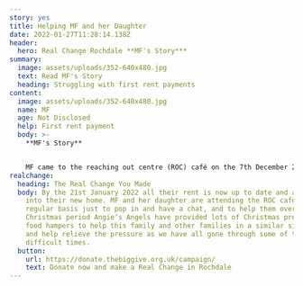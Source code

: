 ```yaml
---
story: yes
title: Helping MF and her Daughter
date: 2022-01-27T11:28:14.138Z
header:
  hero: Real Change Rochdale **MF's Story***
summary:
  image: assets/uploads/352-640x480.jpg
  text: Read MF's Story
  heading: Struggling with first rent payments
content:
  image: assets/uploads/352-640x480.jpg
  name: MF
  age: Not Disclosed
  help: First rent payment
  body: >-
    **MF's Story**


    MF came to the reaching out centre (ROC) café on the 7th December 2021 after having relocated from the Crawley area with her young daughter, she explained that she had moved to the Rochdale area after a house swap, due to a change in circumstances. She was required to switch her benefits from ESA (Employment and support allowance) to UC (Universal credit), the crisis team in the ROC helped her to do this, as the whole thing seemed very daunting. We advocated with UC on MF’s behalf. MF asked that the rent component of her UC was paid direct to the landlord so that she wouldn’t have to worry as it was coming up to Christmas and would be tempted to spend the money on Christmas presents for her daughter. But due to the way things are done with first payments it was paid direct to MF, but she came and told the crisis team, and we had the rent transferred. But due to a lapse of time between MF moving and her claim going live there was a short fall of £198, so we applied for real change to cover the short fall, and this was granted.
realchange:
  heading: The Real Change You Made
  body: By the 21st January 2022 all their rent is now up to date and are settled
    into their new home. MF and her daughter are attending the ROC café on a
    regular basis just to pop in and have a chat, and to help them over the
    Christmas period Angie’s Angels have provided lots of Christmas presents and
    food hampers to help this family and other families in a similar situation
    and help relieve the pressure as we have all gone through some of the most
    difficult times.
  button:
    url: https://donate.thebiggive.org.uk/campaign/
    text: Donate now and make a Real Change in Rochdale
---
```

